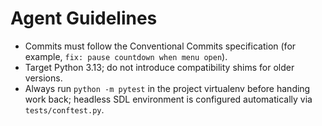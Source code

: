 # Agent Guidelines

- Commits must follow the Conventional Commits specification (for example, `fix: pause countdown when menu open`).
- Target Python 3.13; do not introduce compatibility shims for older versions.
- Always run `python -m pytest` in the project virtualenv before handing work back; headless SDL environment is configured automatically via `tests/conftest.py`.
